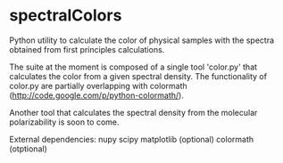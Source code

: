 spectralColors
==============

Python utility to calculate the color of physical samples with the spectra obtained from first principles calculations.

The suite at the moment is composed of a single tool 'color.py' that calculates the color from a given spectral density.
The functionality of color.py are partially overlapping with colormath (http://code.google.com/p/python-colormath/).

Another tool that calculates the spectral density from the molecular polarizability is soon to come.

External dependencies:
nupy
scipy
matplotlib (optional)
colormath (otptional)